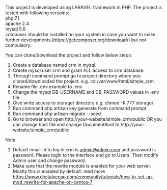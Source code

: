 This project is developed using LARAVEL framework in PHP.
The project is tested with following versoins:
<br/>php 7.1
<br/>apache 2.4
<br/>mysql 5.6
<br/>composer should be installed on your system in case you want to make further developments.(https://getcomposer.org/download/) but not compulsory.

You can clone/download the project and follow below steps:
1. Create a database named crm in mysql.
2. Create mysql user crm and grant ALL access to crm database.
3. Through command prompt go to project directory where you cloned/downloaded the project. e.g. cd /var/www/html/simple_crm
4. Rename file .env.example to .env
5. Change the mysql DB_USERNAME and DB_PASSWORD values in .env file
6. Give write access to storage/ directory e.g. chmod -R 777 storage/
7. Run command php artisan key:generate from command prompt
8. Run command php artisan migrate --seed
9. Go to browser and open http://your-website/simple_crm/public OR you can change host file and change DocumentRoot to http://your-website/simple_crm/public

Note: 
1. Default email-id to log in crm is admin@admin.com and password is password. Please login to the interface and go to Users. Then modify Admin user and change password.
2. Make sure that the rewrite module is enabled for your web server. Mostly this is enabled by default. read more
https://www.digitalocean.com/community/tutorials/how-to-set-up-mod_rewrite-for-apache-on-centos-7
